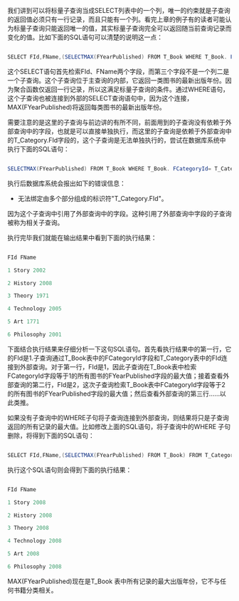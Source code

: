 我们讲到可以将标量子查询当成SELECT列表中的一个列，唯一的约束就是子查询的返回值必须只有一行记录，而且只能有一个列。看完上章的例子有的读者可能认为标量子查询只能返回唯一的值，其实标量子查询完全可以返回随当前查询记录而变化的值。比如下面的SQL语句可以清楚的说明这一点：
```java  
SELECT FId,FName,(SELECTMAX(FYearPublished) FROM T_Book WHERE T_Book. FCategoryId= T_Category.FId) FROM T_Category
```
这个SELECT语句首先检索FId、FName两个字段，而第三个字段不是一个列二是一个子查询。这个子查询位于主查询的内部，它返回一类图书的最新出版年份。因为聚合函数仅返回一行记录，所以这满足标量子查询的条件。通过WHERE语句，这个子查询也被连接到外部的SELECT查询语句中，因为这个连接，MAX(FYearPublished)将返回每类图书的最新出版年份。
需要注意的是这里的子查询与前边讲的有所不同，前面用到的子查询没有依赖于外部查询中的字段，也就是可以直接单独执行，而这里的子查询是依赖于外部查询中的T_Category.FId字段的，这个子查询是无法单独执行的，尝试在数据库系统中执行下面的SQL语句：
```java  
SELECTMAX(FYearPublished) FROM T_Book WHERE T_Book. FCategoryId= T_Category.FId
```
执行后数据库系统会报出如下的错误信息：
* 无法绑定由多个部分组成的标识符"T_Category.FId"。
因为这个子查询中引用了外部查询中的字段。这种引用了外部查询中字段的子查询被称为相关子查询。
执行完毕我们就能在输出结果中看到下面的执行结果：
```java  
FId FName
1 Story 2002
2 History 2008
3 Theory 1971
4 Technology 2005
5 Art 1771
6 Philosophy 2001
```
下面结合执行结果来仔细分析一下这句SQL语句。首先看执行结果中的第一行，它的FId是1.子查询通过T_Book表中的FCategoryId字段和T_Category表中的FId连接到外部查询。对于第一行，FId是1，因此子查询在T_Book表中检索FCategoryId字段等于1的所有图书的FYearPublished字段的最大值；接着查看外部查询的第二行，FId是2，这次子查询检索T_Book表中FCategoryId字段等于2的所有图书的FYearPublished字段的最大值；然后查看外部查询的第三行……以此类推。
如果没有子查询中的WHERE子句将子查询连接到外部查询，则结果将只是子查询返回的所有记录的最大值。比如修改上面的SQL语句，将子查询中的WHERE 子句删除，将得到下面的SQL语句：
```java  
SELECT FId,FName,(SELECTMAX(FYearPublished) FROM T_Book) FROM T_Category
```
执行这个SQL语句则会得到下面的执行结果：
```java  
FId FName
1 Story 2008
2 History 2008
3 Theory 2008
4 Technology 2008
5 Art 2008
6 Philosophy 2008
```
MAX(FYearPublished)现在是T_Book 表中所有记录的最大出版年份，它不与任何书籍分类相关。